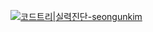 
[![코드트리|실력진단-seongunkim](https://banner.codetree.ai/v1/banner/seongunkim)](https://www.codetree.ai/profiles/seongunkim)


